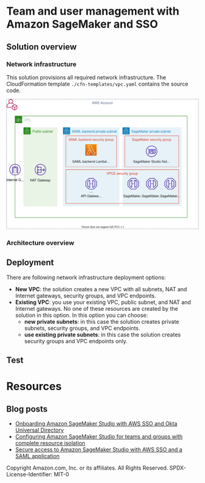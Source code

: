 # Team and user management with Amazon SageMaker and SSO

## Solution overview

### Network infrastructure
This solution provisions all required network infrastructure. The CloudFormation template `./cfn-templates/vpc.yaml` contains the source code.

![](design/network-architecture.drawio.svg)



### Architecture overview

## Deployment

There are following network infrastructure deployment options:
- **New VPC**: the solution creates a new VPC with all subnets, NAT and Internet gateways, security groups, and VPC endpoints.
- **Existing VPC**: you use your existing VPC, public subnet, and NAT and Internet gateways. No one of these resources are created by the solution in this option. In this option you can choose:
    - **new private subnets**: in this case the solution creates private subnets, security groups, and VPC endpoints.
    - **use existing private subnets**: in this case the solution creates security groups and VPC endpoints only.

## Test

# Resources

## Blog posts
- [Onboarding Amazon SageMaker Studio with AWS SSO and Okta Universal Directory](https://aws.amazon.com/fr/blogs/machine-learning/onboarding-amazon-sagemaker-studio-with-aws-sso-and-okta-universal-directory/)
- [Configuring Amazon SageMaker Studio for teams and groups with complete resource isolation](https://aws.amazon.com/fr/blogs/machine-learning/configuring-amazon-sagemaker-studio-for-teams-and-groups-with-complete-resource-isolation/)
- [Secure access to Amazon SageMaker Studio with AWS SSO and a SAML application](https://aws.amazon.com/blogs/machine-learning/secure-access-to-amazon-sagemaker-studio-with-aws-sso-and-a-saml-application/)

Copyright Amazon.com, Inc. or its affiliates. All Rights Reserved.
SPDX-License-Identifier: MIT-0